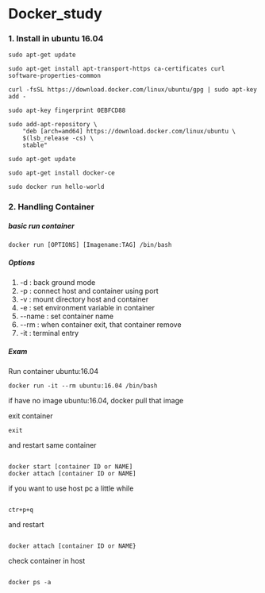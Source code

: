 # Docker_study
### 1. Install in ubuntu 16.04
<pre><code>sudo apt-get update</code></pre>
<pre><code>sudo apt-get install apt-transport-https ca-certificates curl software-properties-common</code></pre>
<pre><code>curl -fsSL https://download.docker.com/linux/ubuntu/gpg | sudo apt-key add -</code></pre>
<pre><code>sudo apt-key fingerprint 0EBFCD88</code></pre>
<pre><code>sudo add-apt-repository \
    "deb [arch=amd64] https://download.docker.com/linux/ubuntu \
    $(lsb_release -cs) \
    stable"</code></pre>
<pre><code>sudo apt-get update</code></pre>
<pre><code>sudo apt-get install docker-ce</code></pre>
<pre><code>sudo docker run hello-world</code></pre>

### 2. Handling Container 
##### basic run container
<pre><code>docker run [OPTIONS] [Imagename:TAG] /bin/bash</code></pre>

##### Options
1. -d : back ground mode
2. -p : connect host and container using port
3. -v : mount directory host and container
4. -e : set environment variable in container
5. --name : set container name
6. --rm : when container exit, that container remove
7. -it : terminal entry

##### Exam
Run container ubuntu:16.04
<pre><code>docker run -it --rm ubuntu:16.04 /bin/bash</code></pre> 
if have no image ubuntu:16.04, docker pull that image

exit container
<pre><code>exit</code></pre>
and restart same container
<pre><code>
docker start [container ID or NAME]
docker attach [container ID or NAME]
</code></pre>

if you want to use host pc a little while
<pre><code>
ctr+p+q
</code></pre>
and restart
<pre><code>
docker attach [container ID or NAME}
</code></pre>

check container in host
<pre><code>
docker ps -a
</code></pre>
